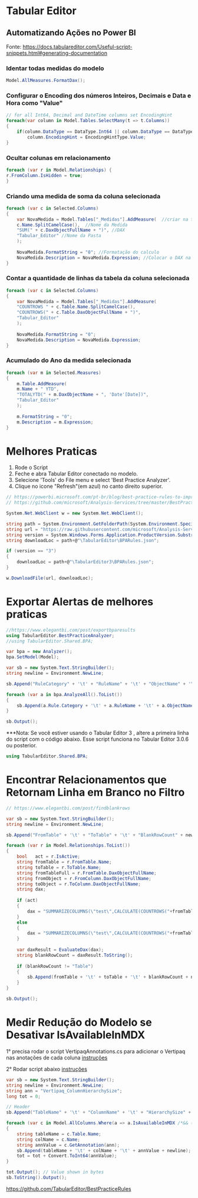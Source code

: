 # Tabular Editor

## Automatizando Ações no Power BI
Fonte: https://docs.tabulareditor.com/Useful-script-snippets.html#generating-documentation

### Identar todas medidas do modelo

```c#
Model.AllMeasures.FormatDax();
```

### Configurar o Encoding dos números Inteiros, Decimais e Data e Hora como "Value"

```c#
// for all Int64, Decimal and DateTime columns set EncodingHint
foreach(var column in Model.Tables.SelectMany(t => t.Columns)) 
{
    if(column.DataType == DataType.Int64 || column.DataType == DataType.Decimal || column.DataType == DataType.DateTime)         
        column.EncodingHint = EncodingHintType.Value;
}
```

### Ocultar colunas em relacionamento

```c#
foreach (var r in Model.Relationships) {
r.FromColumn.IsHidden = true;
}
```

### Criando uma medida de soma da coluna selecionada

```c#
foreach (var c in Selected.Columns)
{
    var NovaMedida = Model.Tables["_Medidas"].AddMeasure(  //criar na tabela "_Medidas"
    c.Name.SplitCamelCase(),  //Nome da Medida 
    "SUM(" + c.DaxObjectFullName + ")", //DAX
    "Tabular_Editor" //Nome da Pasta
    );
    
    NovaMedida.FormatString = "0"; //Formatação do calculo
    NovaMedida.Description = NovaMedida.Expression; //Colocar o DAX na descrição
}
````

### Contar a quantidade de linhas da tabela da coluna selecionada

```c#
foreach (var c in Selected.Columns)
{
    var NovaMedida = Model.Tables["_Medidas"].AddMeasure(
    "COUNTROWS " + c.Table.Name.SplitCamelCase(),
    "COUNTROWS(" + c.Table.DaxObjectFullName + ")",
    "Tabular_Editor"
    );
    
    NovaMedida.FormatString = "0";
    NovaMedida.Description = NovaMedida.Expression;
}
```

### Acumulado do Ano da medida selecionada

```c#
foreach (var m in Selected.Measures)
{
    m.Table.AddMeasure(
    m.Name + " YTD",
    "TOTALYTD(" + m.DaxObjectName + ", 'Date'[Date])",
    "Tabular_Editor"
    );
    
    m.FormatString = "0";
    m.Description = m.Expression;
}
```

# Melhores Praticas

1. Rode o Script
2. Feche e abra Tabular Editor conectado no modelo.
4. Selecione 'Tools' do File menu e select 'Best Practice Analyzer'.
5. Clique no icone "Refresh"(em azul) no canto direito superior.
```c#
// https://powerbi.microsoft.com/pt-br/blog/best-practice-rules-to-improve-your-models-performance/
// https://github.com/microsoft/Analysis-Services/tree/master/BestPracticeRules

System.Net.WebClient w = new System.Net.WebClient(); 

string path = System.Environment.GetFolderPath(System.Environment.SpecialFolder.LocalApplicationData);
string url = "https://raw.githubusercontent.com/microsoft/Analysis-Services/master/BestPracticeRules/BPARules.json";
string version = System.Windows.Forms.Application.ProductVersion.Substring(0,1);
string downloadLoc = path+@"\TabularEditor\BPARules.json";

if (version == "3")
{
    downloadLoc = path+@"\TabularEditor3\BPARules.json";
}

w.DownloadFile(url, downloadLoc);
```

# Exportar Alertas de melhores praticas

```c#
//https://www.elegantbi.com/post/exportbparesults
using TabularEditor.BestPracticeAnalyzer;
//using TabularEditor.Shared.BPA;

var bpa = new Analyzer();
bpa.SetModel(Model);

var sb = new System.Text.StringBuilder();
string newline = Environment.NewLine;

sb.Append("RuleCategory" + '\t' + "RuleName" + '\t' + "ObjectName" + '\t' + "ObjectType" + '\t' + "RuleSeverity" + '\t' + "HasFixExpression" + newline);

foreach (var a in bpa.AnalyzeAll().ToList())
{
    sb.Append(a.Rule.Category + '\t' + a.RuleName + '\t' + a.ObjectName + '\t' + a.ObjectType + '\t' + a.Rule.Severity + '\t' + a.CanFix + newline);
}

sb.Output();


```
***Nota: Se você estiver usando o Tabular Editor 3 , altere a primeira linha do script com o código abaixo. Esse script funciona no Tabular Editor 3.0.6 ou posterior.
```c#
using TabularEditor.Shared.BPA;
```

# Encontrar Relacionamentos que Retornam Linha em Branco no Filtro

```c#
// https://www.elegantbi.com/post/findblankrows

var sb = new System.Text.StringBuilder();
string newline = Environment.NewLine;

sb.Append("FromTable" + '\t' + "ToTable" + '\t' + "BlankRowCount" + newline);

foreach (var r in Model.Relationships.ToList())
{
    bool   act = r.IsActive;
    string fromTable = r.FromTable.Name;
    string toTable = r.ToTable.Name;
    string fromTableFull = r.FromTable.DaxObjectFullName;    
    string fromObject = r.FromColumn.DaxObjectFullName;
    string toObject = r.ToColumn.DaxObjectFullName;
    string dax;
    
    if (act)
    {
        dax = "SUMMARIZECOLUMNS(\"test\",CALCULATE(COUNTROWS("+fromTableFull+"),ISBLANK("+toObject+")))";
    }
    else
    {
        dax = "SUMMARIZECOLUMNS(\"test\",CALCULATE(COUNTROWS("+fromTableFull+"),USERELATIONSHIP("+fromObject+","+toObject+"),ISBLANK("+toObject+")))";
    }
    
    var daxResult = EvaluateDax(dax);
    string blankRowCount = daxResult.ToString();
    
    if (blankRowCount != "Table")
    {
        sb.Append(fromTable + '\t' + toTable + '\t' + blankRowCount + newline);        
    }
}

sb.Output();
```

# Medir Redução do Modelo se Desativar IsAvailableInMDX

1° precisa rodar o script VertipaqAnnotations.cs para adicionar o Vertipaq nas anotações de cada coluna [instruções](https://www.elegantbi.com/post/vertipaqintabulareditor)

2° Rodar script abaixo [instruções](https://www.elegantbi.com/post/bestpracticerulesavings)
```c#
var sb = new System.Text.StringBuilder(); 
string newline = Environment.NewLine;
string ann = "Vertipaq_ColumnHierarchySize";
long tot = 0;

// Header
sb.Append("TableName" + '\t' + "ColumnName" + '\t' + "HierarchySize" + newline);

foreach (var c in Model.AllColumns.Where(a => a.IsAvailableInMDX /*&& (a.IsHidden || a.Table.IsHidden)*/ && (a.DataType == DataType.Int64 || a.DataType == DataType.Decimal || a.DataType == DataType.Double)&&! a.UsedInSortBy.Any() && ! a.UsedInHierarchies.Any() ).OrderBy(a => a.Table.Name).ThenBy(a => a.Name))
{
    string tableName = c.Table.Name;
    string colName = c.Name;
    string annValue = c.GetAnnotation(ann);
    sb.Append(tableName + '\t' + colName + '\t' + annValue + newline);
    tot = tot + Convert.ToInt64(annValue);
}

tot.Output(); // Value shown in bytes
sb.ToString().Output();
```

https://github.com/TabularEditor/BestPracticeRules
